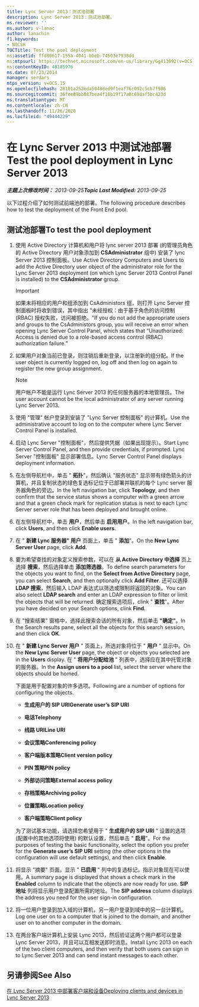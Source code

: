 ```yaml
---
title: Lync Server 2013：测试池部署
description: Lync Server 2013：测试池部署。
ms.reviewer: ''
ms.author: v-lanac
author: lanachin
f1.keywords:
- NOCSH
TOCTitle: Test the pool deployment
ms:assetid: ffd80617-155a-4041-bbeb-74503e7938dd
ms:mtpsurl: https://technet.microsoft.com/en-us/library/Gg413092(v=OCS.15)
ms:contentKeyID: 48185976
ms.date: 07/23/2014
manager: serdars
mtps_version: v=OCS.15
ms.openlocfilehash: 28101a252eda5048ded9f1eaf76c092c5cb7f986
ms.sourcegitcommit: 36fee89bb887bea4f18b19f17a8c69daf5bc423d
ms.translationtype: MT
ms.contentlocale: zh-CN
ms.lasthandoff: 11/26/2020
ms.locfileid: "49444229"
---
```

# <a name="test-the-pool-deployment-in-lync-server-2013"></a><span data-ttu-id="ac0d9-103">在 Lync Server 2013 中测试池部署</span><span class="sxs-lookup"><span data-stu-id="ac0d9-103">Test the pool deployment in Lync Server 2013</span></span>

<div data-xmlns="http://www.w3.org/1999/xhtml">

<div class="topic" data-xmlns="http://www.w3.org/1999/xhtml" data-msxsl="urn:schemas-microsoft-com:xslt" data-cs="https://msdn.microsoft.com/">

<div data-asp="https://msdn2.microsoft.com/asp">



</div>

<div id="mainSection">

<div id="mainBody"><span data-ttu-id="ac0d9-104">

<span> </span></span><span class="sxs-lookup"><span data-stu-id="ac0d9-104">

<span> </span></span></span>

<span data-ttu-id="ac0d9-105">_**主题上次修改时间：** 2013-09-25_</span><span class="sxs-lookup"><span data-stu-id="ac0d9-105">_**Topic Last Modified:** 2013-09-25_</span></span>

<span data-ttu-id="ac0d9-106">以下过程介绍了如何测试前端池的部署。</span><span class="sxs-lookup"><span data-stu-id="ac0d9-106">The following procedure describes how to test the deployment of the Front End pool.</span></span>

<div>

## <a name="to-test-the-pool-deployment"></a><span data-ttu-id="ac0d9-107">测试池部署</span><span class="sxs-lookup"><span data-stu-id="ac0d9-107">To test the pool deployment</span></span>

1.  <span data-ttu-id="ac0d9-108">使用 Active Directory 计算机和用户将 lync server 2013 部署 (的管理员角色的 Active Directory 用户对象添加到 **CSAdministrator** 组中) 安装了 lync Server 2013 控制面板。</span><span class="sxs-lookup"><span data-stu-id="ac0d9-108">Use Active Directory Computers and Users to add the Active Directory user object of the administrator role for the Lync Server 2013 deployment (on which Lync Server 2013 Control Panel is installed) to the **CSAdministrator** group.</span></span>
    
    <div>
    

    > [!IMPORTANT]  
    > <span data-ttu-id="ac0d9-109">如果未将相应的用户和组添加到 CsAdministors 组，则打开 Lync Server 控制面板时将收到错误，其中指出 "未经授权：由于基于角色的访问控制 (RBAC) 授权失败，访问被拒绝。"</span><span class="sxs-lookup"><span data-stu-id="ac0d9-109">If you do not add the appropriate users and groups to the CsAdministors group, you will receive an error when opening Lync Server Control Panel, which states that “Unauthorized: Access is denied due to a role-based access control (RBAC) authorization failure.”</span></span>

    
    </div>

2.  <span data-ttu-id="ac0d9-110">如果用户对象当前已登录，则注销后重新登录，以注册新的组分配。</span><span class="sxs-lookup"><span data-stu-id="ac0d9-110">If the user object is currently logged on, log off and then log on again to register the new group assignment.</span></span>
    
    <div>
    

    > [!NOTE]  
    > <span data-ttu-id="ac0d9-111">用户帐户不能是运行 Lync Server 2013 的任何服务器的本地管理员。</span><span class="sxs-lookup"><span data-stu-id="ac0d9-111">The user account cannot be the local administrator of any server running Lync Server 2013.</span></span>

    
    </div>

3.  <span data-ttu-id="ac0d9-112">使用 "管理" 帐户登录到安装了 "Lync Server 控制面板" 的计算机。</span><span class="sxs-lookup"><span data-stu-id="ac0d9-112">Use the administrative account to log on to the computer where Lync Server Control Panel is installed.</span></span>

4.  <span data-ttu-id="ac0d9-113">启动 Lync Server "控制面板"，然后提供凭据（如果出现提示）。</span><span class="sxs-lookup"><span data-stu-id="ac0d9-113">Start Lync Server Control Panel, and then provide credentials, if prompted.</span></span> <span data-ttu-id="ac0d9-114">Lync Server "控制面板" 显示部署信息。</span><span class="sxs-lookup"><span data-stu-id="ac0d9-114">Lync Server Control Panel displays deployment information.</span></span>

5.  <span data-ttu-id="ac0d9-115">在左侧导航栏中，单击 " **拓扑**"，然后确认 "服务状态" 显示带有绿色箭头的计算机，并且复制状态的绿色复选标记位于已部署并联机的每个 Lync server 服务器角色的旁边。</span><span class="sxs-lookup"><span data-stu-id="ac0d9-115">In the left navigation bar, click **Topology**, and then confirm that the service status shows a computer with a green arrow and that a green check mark for replication status is next to each Lync Server server role that has been deployed and brought online.</span></span>

6.  <span data-ttu-id="ac0d9-116">在左侧导航栏中，单击 **用户**，然后单击 **启用用户**。</span><span class="sxs-lookup"><span data-stu-id="ac0d9-116">In the left navigation bar, click **Users**, and then click **Enable users**.</span></span>

7.  <span data-ttu-id="ac0d9-117">在 " **新建 Lync 服务器" 用户** 页面上，单击 " **添加**"。</span><span class="sxs-lookup"><span data-stu-id="ac0d9-117">On the **New Lync Server User** page, click **Add**.</span></span>

8.  <span data-ttu-id="ac0d9-118">要为希望查找的对象定义搜索参数，可以在 **从 Active Directory 中选择** 页上选择 **搜索**，然后选择单击 **添加筛选器**。</span><span class="sxs-lookup"><span data-stu-id="ac0d9-118">To define search parameters for the objects you want to find, on the **Select from Active Directory** page, you can select **Search**, and then optionally click **Add Filter**.</span></span> <span data-ttu-id="ac0d9-119">还可以选择 **LDAP 搜索**，然后输入 LDAP 表达式以筛选或限制将返回的对象。</span><span class="sxs-lookup"><span data-stu-id="ac0d9-119">You can also select **LDAP search** and enter an LDAP expression to filter or limit the objects that will be returned.</span></span> <span data-ttu-id="ac0d9-120">确定搜索选项后，clink " **查找**"。</span><span class="sxs-lookup"><span data-stu-id="ac0d9-120">After you have decided on your Search options, clink **Find**.</span></span>

9.  <span data-ttu-id="ac0d9-121">在 "搜索结果" 窗格中，选择此搜索会话的所有对象，然后单击 **"确定"**。</span><span class="sxs-lookup"><span data-stu-id="ac0d9-121">In the Search results pane, select all the objects for this search session, and then click **OK**.</span></span>

10. <span data-ttu-id="ac0d9-122">在 " **新建 Lync Server 用户** " 页面上，所选对象将位于 " **用户** " 显示中。</span><span class="sxs-lookup"><span data-stu-id="ac0d9-122">On the **New Lync Server User** page, the object or objects you selected are in the **Users** display.</span></span> <span data-ttu-id="ac0d9-123">在 " **将用户分配给池** " 列表中，选择应在其中托管对象的服务器。</span><span class="sxs-lookup"><span data-stu-id="ac0d9-123">In the **Assign users to a pool** list, select the server where the objects should be homed.</span></span>
    
    <span data-ttu-id="ac0d9-124">下面是用于配置对象的许多选项。</span><span class="sxs-lookup"><span data-stu-id="ac0d9-124">Following are a number of options for configuring the objects.</span></span>
    
      - <span data-ttu-id="ac0d9-125">**生成用户的 SIP URI**</span><span class="sxs-lookup"><span data-stu-id="ac0d9-125">**Generate user’s SIP URI**</span></span>
    
      - <span data-ttu-id="ac0d9-126">**电话**</span><span class="sxs-lookup"><span data-stu-id="ac0d9-126">**Telephony**</span></span>
    
      - <span data-ttu-id="ac0d9-127">**线路 URI**</span><span class="sxs-lookup"><span data-stu-id="ac0d9-127">**Line URI**</span></span>
    
      - <span data-ttu-id="ac0d9-128">**会议策略**</span><span class="sxs-lookup"><span data-stu-id="ac0d9-128">**Conferencing policy**</span></span>
    
      - <span data-ttu-id="ac0d9-129">**客户端版本策略**</span><span class="sxs-lookup"><span data-stu-id="ac0d9-129">**Client version policy**</span></span>
    
      - <span data-ttu-id="ac0d9-130">**PIN 策略**</span><span class="sxs-lookup"><span data-stu-id="ac0d9-130">**PIN policy**</span></span>
    
      - <span data-ttu-id="ac0d9-131">**外部访问策略**</span><span class="sxs-lookup"><span data-stu-id="ac0d9-131">**External access policy**</span></span>
    
      - <span data-ttu-id="ac0d9-132">**存档策略**</span><span class="sxs-lookup"><span data-stu-id="ac0d9-132">**Archiving policy**</span></span>
    
      - <span data-ttu-id="ac0d9-133">**位置策略**</span><span class="sxs-lookup"><span data-stu-id="ac0d9-133">**Location policy**</span></span>
    
      - <span data-ttu-id="ac0d9-134">**客户端策略**</span><span class="sxs-lookup"><span data-stu-id="ac0d9-134">**Client policy**</span></span>
    
    <span data-ttu-id="ac0d9-135">为了测试基本功能，请选择您希望用于 " **生成用户的 SIP URI** " 设置的选项 (配置中的其他选项将使用) 的默认设置，然后单击 " **启用**"。</span><span class="sxs-lookup"><span data-stu-id="ac0d9-135">For the purposes of testing the basic functionality, select the option you prefer for the **Generate user’s SIP URI** setting (the other options in the configuration will use default settings), and then click **Enable**.</span></span>

11. <span data-ttu-id="ac0d9-136">将显示 "摘要" 页面，显示 " **已启用** " 列中的复选标记，指示对象现在可以使用。</span><span class="sxs-lookup"><span data-stu-id="ac0d9-136">A summary page is displayed that shows a check mark in the **Enabled** column to indicate that the objects are now ready for use.</span></span> <span data-ttu-id="ac0d9-137">**SIP 地址** 列将显示用户登录配置所需的地址。</span><span class="sxs-lookup"><span data-stu-id="ac0d9-137">The **SIP address** column displays the address you need for the user sign-in configuration.</span></span>

12. <span data-ttu-id="ac0d9-138">将一位用户登录到加入域的计算机，另一用户登录到域中的另一台计算机。</span><span class="sxs-lookup"><span data-stu-id="ac0d9-138">Log one user on to a computer that is joined to the domain, and another user on to another computer in the domain.</span></span>

13. <span data-ttu-id="ac0d9-139">在两台客户端计算机上安装 Lync 2013，然后验证这两个用户都可以登录 Lync Server 2013，并且可以互相发送即时消息。</span><span class="sxs-lookup"><span data-stu-id="ac0d9-139">Install Lync 2013 on each of the two client computers, and then verify that both users can sign in to Lync Server 2013 and can send instant messages to each other.</span></span>

</div>

<div>

## <a name="see-also"></a><span data-ttu-id="ac0d9-140">另请参阅</span><span class="sxs-lookup"><span data-stu-id="ac0d9-140">See Also</span></span>


[<span data-ttu-id="ac0d9-141">在 Lync Server 2013 中部署客户端和设备</span><span class="sxs-lookup"><span data-stu-id="ac0d9-141">Deploying clients and devices in Lync Server 2013</span></span>](lync-server-2013-deploying-clients-and-devices.md)  
  

<span data-ttu-id="ac0d9-142"></div>

</div>

<span> </span>

</div>

</div>

</span><span class="sxs-lookup"><span data-stu-id="ac0d9-142"></div>

</div>

<span> </span>

</div>

</div>

</span></span></div>

